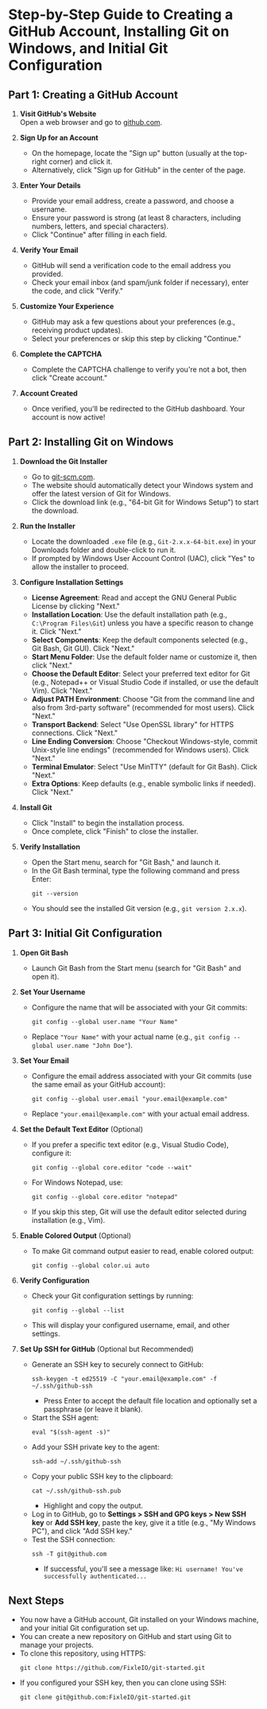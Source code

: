 # Step-by-Step Guide to Creating a GitHub Account, Installing Git on Windows, and Initial Git Configuration

## Part 1: Creating a GitHub Account

1. **Visit GitHub's Website**  
   Open a web browser and go to [github.com](https://github.com).

2. **Sign Up for an Account**  
   - On the homepage, locate the "Sign up" button (usually at the top-right corner) and click it.  
   - Alternatively, click "Sign up for GitHub" in the center of the page.

3. **Enter Your Details**  
   - Provide your email address, create a password, and choose a username.  
   - Ensure your password is strong (at least 8 characters, including numbers, letters, and special characters).  
   - Click "Continue" after filling in each field.

4. **Verify Your Email**  
   - GitHub will send a verification code to the email address you provided.  
   - Check your email inbox (and spam/junk folder if necessary), enter the code, and click "Verify."

5. **Customize Your Experience**  
   - GitHub may ask a few questions about your preferences (e.g., receiving product updates).  
   - Select your preferences or skip this step by clicking "Continue."

6. **Complete the CAPTCHA**  
   - Complete the CAPTCHA challenge to verify you're not a bot, then click "Create account."

7. **Account Created**  
   - Once verified, you'll be redirected to the GitHub dashboard. Your account is now active!

## Part 2: Installing Git on Windows

1. **Download the Git Installer**  
   - Go to [git-scm.com](https://git-scm.com/download/win).  
   - The website should automatically detect your Windows system and offer the latest version of Git for Windows.  
   - Click the download link (e.g., "64-bit Git for Windows Setup") to start the download.

2. **Run the Installer**  
   - Locate the downloaded `.exe` file (e.g., `Git-2.x.x-64-bit.exe`) in your Downloads folder and double-click to run it.  
   - If prompted by Windows User Account Control (UAC), click "Yes" to allow the installer to proceed.

3. **Configure Installation Settings**  
   - **License Agreement**: Read and accept the GNU General Public License by clicking "Next."  
   - **Installation Location**: Use the default installation path (e.g., `C:\Program Files\Git`) unless you have a specific reason to change it. Click "Next."  
   - **Select Components**: Keep the default components selected (e.g., Git Bash, Git GUI). Click "Next."  
   - **Start Menu Folder**: Use the default folder name or customize it, then click "Next."  
   - **Choose the Default Editor**: Select your preferred text editor for Git (e.g., Notepad++ or Visual Studio Code if installed, or use the default Vim). Click "Next."  
   - **Adjust PATH Environment**: Choose "Git from the command line and also from 3rd-party software" (recommended for most users). Click "Next."  
   - **Transport Backend**: Select "Use OpenSSL library" for HTTPS connections. Click "Next."  
   - **Line Ending Conversion**: Choose "Checkout Windows-style, commit Unix-style line endings" (recommended for Windows users). Click "Next."  
   - **Terminal Emulator**: Select "Use MinTTY" (default for Git Bash). Click "Next."  
   - **Extra Options**: Keep defaults (e.g., enable symbolic links if needed). Click "Next."

4. **Install Git**  
   - Click "Install" to begin the installation process.  
   - Once complete, click "Finish" to close the installer.

5. **Verify Installation**  
   - Open the Start menu, search for "Git Bash," and launch it.  
   - In the Git Bash terminal, type the following command and press Enter:  
     ```
     git --version
     ```  
   - You should see the installed Git version (e.g., `git version 2.x.x`).

## Part 3: Initial Git Configuration

1. **Open Git Bash**  
   - Launch Git Bash from the Start menu (search for "Git Bash" and open it).

2. **Set Your Username**  
   - Configure the name that will be associated with your Git commits:  
     ```
     git config --global user.name "Your Name"
     ```  
   - Replace `"Your Name"` with your actual name (e.g., `git config --global user.name "John Doe"`).

3. **Set Your Email**  
   - Configure the email address associated with your Git commits (use the same email as your GitHub account):  
     ```
     git config --global user.email "your.email@example.com"
     ```  
   - Replace `"your.email@example.com"` with your actual email address.

4. **Set the Default Text Editor** (Optional)  
   - If you prefer a specific text editor (e.g., Visual Studio Code), configure it:  
     ```
     git config --global core.editor "code --wait"
     ```  
   - For Windows Notepad, use:  
     ```
     git config --global core.editor "notepad"
     ```  
   - If you skip this step, Git will use the default editor selected during installation (e.g., Vim).

5. **Enable Colored Output** (Optional)  
   - To make Git command output easier to read, enable colored output:  
     ```
     git config --global color.ui auto
     ```

6. **Verify Configuration**  
   - Check your Git configuration settings by running:  
     ```
     git config --global --list
     ```  
   - This will display your configured username, email, and other settings.

7. **Set Up SSH for GitHub** (Optional but Recommended)  
   - Generate an SSH key to securely connect to GitHub:  
     ```
     ssh-keygen -t ed25519 -C "your.email@example.com" -f ~/.ssh/github-ssh
     ```  
     - Press Enter to accept the default file location and optionally set a passphrase (or leave it blank).  
   - Start the SSH agent:  
     ```
     eval "$(ssh-agent -s)"
     ```  
   - Add your SSH private key to the agent:  
     ```
     ssh-add ~/.ssh/github-ssh
     ```  
   - Copy your public SSH key to the clipboard:  
     ```
     cat ~/.ssh/github-ssh.pub
     ```  
     - Highlight and copy the output.  
   - Log in to GitHub, go to **Settings > SSH and GPG keys > New SSH key** or **Add SSH key**, paste the key, give it a title (e.g., "My Windows PC"), and click "Add SSH key."  
   - Test the SSH connection:  
     ```
     ssh -T git@github.com
     ```  
     - If successful, you'll see a message like: `Hi username! You've successfully authenticated...`

## Next Steps
- You now have a GitHub account, Git installed on your Windows machine, and your initial Git configuration set up.  
- You can create a new repository on GitHub and start using Git to manage your projects.  
- To clone this repository, using HTTPS:  
  ```
  git clone https://github.com/FixleIO/git-started.git
  ```  
- If you configured your SSH key, then you can clone using SSH:
  ```
  git clone git@github.com:FixleIO/git-started.git
  ``` 